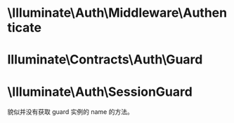 # \Illuminate\Auth\Middleware\Authenticate

# Illuminate\Contracts\Auth\Guard

# \Illuminate\Auth\SessionGuard


貌似并没有获取 guard 实例的 name 的方法。